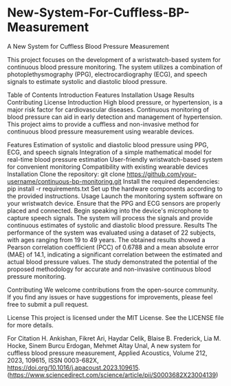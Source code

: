 # New-System-For-Cuffless-BP-Measurement
A New System for Cuffless Blood Pressure Measurement

This project focuses on the development of a wristwatch-based system for continuous blood pressure monitoring. The system utilizes a combination of photoplethysmography (PPG), electrocardiography (ECG), and speech signals to estimate systolic and diastolic blood pressure.

Table of Contents
Introduction
Features
Installation
Usage
Results
Contributing
License
Introduction
High blood pressure, or hypertension, is a major risk factor for cardiovascular diseases. Continuous monitoring of blood pressure can aid in early detection and management of hypertension. This project aims to provide a cuffless and non-invasive method for continuous blood pressure measurement using wearable devices.

Features
Estimation of systolic and diastolic blood pressure using PPG, ECG, and speech signals
Integration of a simple mathematical model for real-time blood pressure estimation
User-friendly wristwatch-based system for convenient monitoring
Compatibility with existing wearable devices
Installation
Clone the repository: git clone https://github.com/your-username/continuous-bp-monitoring.git
Install the required dependencies: pip install -r requirements.txt
Set up the hardware components according to the provided instructions.
Usage
Launch the monitoring system software on your wristwatch device.
Ensure that the PPG and ECG sensors are properly placed and connected.
Begin speaking into the device's microphone to capture speech signals.
The system will process the signals and provide continuous estimates of systolic and diastolic blood pressure.
Results
The performance of the system was evaluated using a dataset of 22 subjects, with ages ranging from 19 to 49 years. The obtained results showed a Pearson correlation coefficient (PCC) of 0.6788 and a mean absolute error (MAE) of 14.1, indicating a significant correlation between the estimated and actual blood pressure values. The study demonstrated the potential of the proposed methodology for accurate and non-invasive continuous blood pressure monitoring.

Contributing
We welcome contributions from the open-source community. If you find any issues or have suggestions for improvements, please feel free to submit a pull request.

License
This project is licensed under the MIT License. See the LICENSE file for more details.

For Citation
H. Ankishan, Fikret Ari, Haydar Celik, Blaise B. Frederick, Lia M. Hocke, Sinem Burcu Erdogan, Mehmet Altay Unal,
A new system for cuffless blood pressure measurement, Applied Acoustics, Volume 212, 2023, 109615,
ISSN 0003-682X,
https://doi.org/10.1016/j.apacoust.2023.109615.
(https://www.sciencedirect.com/science/article/pii/S0003682X23004139)
